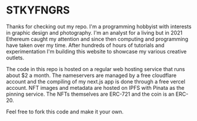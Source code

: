 # STKYFNGRS

Thanks for checking out my repo. I'm a programming hobbyist with interests in graphic design and photography. I'm an analyst for a living but in 2021 Ethereum caught my attention and since then computing and programming have taken over my time. After hundreds of hours of tutorials and experimentation I'm building this website to showcase my various creative outlets.

The code in this repo is hosted on a regular web hosting service that runs about $2 a month. The nameservers are managed by a free cloudflare account and the compiling of my next.js app is done through a free vercel account. NFT images and metadata are hosted on IPFS with Pinata as the pinning service. The NFTs themselves are ERC-721 and the coin is an ERC-20.

Feel free to fork this code and make it your own.
